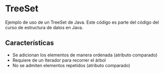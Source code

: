 # TreeSet
Ejemplo de uso de un TreeSet de Java. Este código es parte del código del curso de estructura de datos en Java.

## Características
* Se adicionan los elementos de manera ordenada (atributo comparado)
* Requiere de un Iterador para recorrer el árbol
* No se admiten elementos repetidos (atributo comparado)
